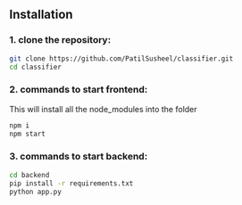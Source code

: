 ## Installation
### 1. clone the repository:
``` bash
git clone https://github.com/PatilSusheel/classifier.git
cd classifier
```
### 2. commands to start frontend:
This will install all the node_modules into the folder
``` bash
npm i
npm start
```
### 3. commands to start backend:
```bash
cd backend
pip install -r requirements.txt
python app.py
```
